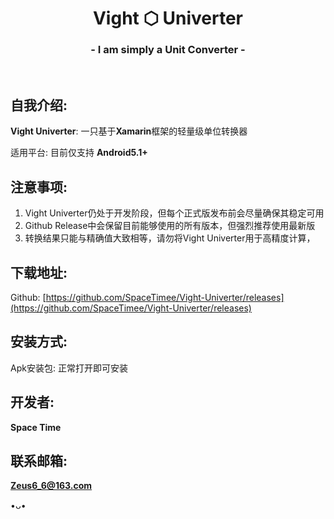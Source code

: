 <h1 align="center">Vight ⬡ Univerter</h1>
<h3 align="center">- I am simply a Unit Converter -</h3>
</br>

## 自我介绍:
**Vight Univerter**: 一只基于**Xamarin**框架的轻量级单位转换器

适用平台: 目前仅支持 **Android5.1+**

## 注意事项:
1. Vight Univerter仍处于开发阶段，但每个正式版发布前会尽量确保其稳定可用
2. Github Release中会保留目前能够使用的所有版本，但强烈推荐使用最新版
3. 转换结果只能与精确值大致相等，请勿将Vight Univerter用于高精度计算，

## 下载地址:
Github: [https://github.com/SpaceTimee/Vight-Univerter/releases](https://github.com/SpaceTimee/Vight-Univerter/releases)

## 安装方式:
Apk安装包: 正常打开即可安装

## 开发者:
**Space Time**

## 联系邮箱:
**Zeus6_6@163.com**

•ᴗ•
